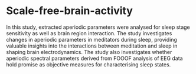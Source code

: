 # Scale-free-brain-activity
In this study, extracted aperiodic parameters were analysed for sleep stage sensitivity as well as brain region interaction. The study investigates changes in aperiodic parameters in meditators during sleep, providing valuable insights into the interactions between meditation and sleep in shaping brain electrodynamics. The study also investigates whether aperiodic spectral parameters derived from FOOOF analysis of EEG data hold promise as objective measures for characterising sleep states.
